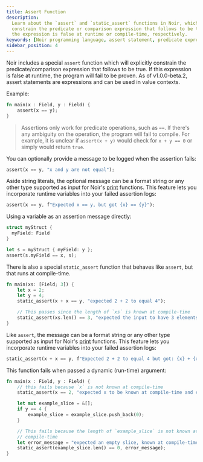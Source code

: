 ```yaml
---
title: Assert Function
description:
  Learn about the `assert` and `static_assert` functions in Noir, which can be used to explicitly
  constrain the predicate or comparison expression that follows to be true, and what happens if
  the expression is false at runtime or compile-time, respectively.
keywords: [Noir programming language, assert statement, predicate expression, comparison expression]
sidebar_position: 4
---
```


Noir includes a special `assert` function which will explicitly constrain the predicate/comparison
expression that follows to be true. If this expression is false at runtime, the program will fail to
be proven. As of v1.0.0-beta.2, assert statements are expressions and can be used in value contexts.

Example:

```rust
fn main(x : Field, y : Field) {
    assert(x == y);
}
```

> Assertions only work for predicate operations, such as `==`. If there's any ambiguity on the operation, the program will fail to compile. For example, it is unclear if `assert(x + y)` would check for `x + y == 0` or simply would return `true`.

You can optionally provide a message to be logged when the assertion fails:

```rust
assert(x == y, "x and y are not equal");
```

Aside string literals, the optional message can be a format string or any other type supported as input for Noir's [print](../standard_library/logging.md) functions. This feature lets you incorporate runtime variables into your failed assertion logs:

```rust
assert(x == y, f"Expected x == y, but got {x} == {y}");
```

Using a variable as an assertion message directly:

```rust
struct myStruct {
  myField: Field
}

let s = myStruct { myField: y };
assert(s.myField == x, s);
```

There is also a special `static_assert` function that behaves like `assert`,
but that runs at compile-time.

```rust
fn main(xs: [Field; 3]) {
    let x = 2;
    let y = 4;
    static_assert(x + x == y, "expected 2 + 2 to equal 4");

    // This passes since the length of `xs` is known at compile-time
    static_assert(xs.len() == 3, "expected the input to have 3 elements");
}
```

Like `assert`, the message can be a format string or any other type supported as input for Noir's [print](../standard_library/logging.md) functions.
This feature lets you incorporate runtime variables into your failed assertion logs:

```rust
static_assert(x + x == y, f"Expected 2 + 2 to equal 4 but got: {x} + {x} == {y}");
```

This function fails when passed a dynamic (run-time) argument:

```rust
fn main(x : Field, y : Field) {
    // this fails because `x` is not known at compile-time
    static_assert(x == 2, "expected x to be known at compile-time and equal to 2");

    let mut example_slice = &[];
    if y == 4 {
        example_slice = example_slice.push_back(0);
    }

    // This fails because the length of `example_slice` is not known at
    // compile-time
    let error_message = "expected an empty slice, known at compile-time";
    static_assert(example_slice.len() == 0, error_message);
}
```

